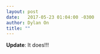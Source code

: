 ```yaml
---
layout: post
date:   2017-05-23 01:04:00 -0300
author: Dylan On
title: ""
---
```


**Update**: It does!!!